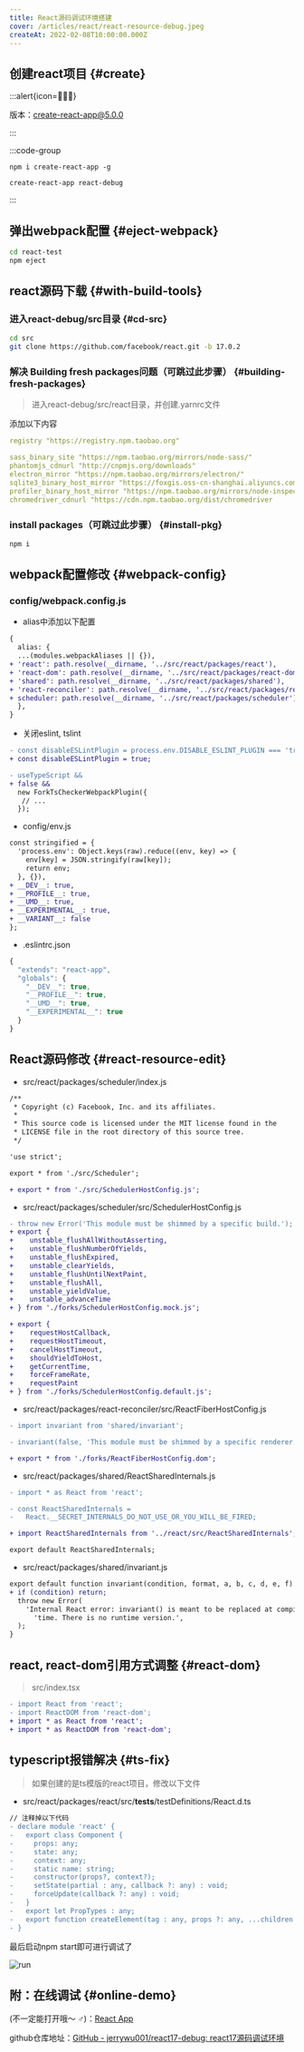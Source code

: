 ```yaml
---
title: React源码调试环境搭建
cover: /articles/react/react-resource-debug.jpeg
createAt: 2022-02-08T10:00:00.000Z
---
```


## 创建react项目 {#create}

:::alert{icon=🧙🏽‍♂️}

版本：[create-react-app@5.0.0](https://create-react-app.dev/docs/getting-started/)

:::

:::code-group

```bash[filename="use npm"]
npm i create-react-app -g
```

```bash[filename="use create-react-app"]
create-react-app react-debug
```

:::

## 弹出webpack配置 {#eject-webpack}

```bash
cd react-test
npm eject
```

## react源码下载 {#with-build-tools}

### 进入react-debug/src目录 {#cd-src}

```bash
cd src
git clone https://github.com/facebook/react.git -b 17.0.2
```

### 解决 Building fresh packages问题（可跳过此步骤） {#building-fresh-packages}

> 进入react-debug/src/react目录，并创建.yarnrc文件

添加以下内容

```yaml
registry "https://registry.npm.taobao.org"

sass_binary_site "https://npm.taobao.org/mirrors/node-sass/"
phantomjs_cdnurl "http://cnpmjs.org/downloads"
electron_mirror "https://npm.taobao.org/mirrors/electron/"
sqlite3_binary_host_mirror "https://foxgis.oss-cn-shanghai.aliyuncs.com/"
profiler_binary_host_mirror "https://npm.taobao.org/mirrors/node-inspector/"
chromedriver_cdnurl "https://cdn.npm.taobao.org/dist/chromedriver
```

### install packages（可跳过此步骤） {#install-pkg}

```bash
npm i
```

## webpack配置修改 {#webpack-config}

### config/webpack.config.js

- alias中添加以下配置

```diff [class="language-diff-javascript diff-highlight"]
{
  alias: {
  ...(modules.webpackAliases || {}),
+ 'react': path.resolve(__dirname, '../src/react/packages/react'),
+ 'react-dom': path.resolve(__dirname, '../src/react/packages/react-dom'),
+ 'shared': path.resolve(__dirname, '../src/react/packages/shared'),
+ 'react-reconciler': path.resolve(__dirname, '../src/react/packages/react-reconciler'),
+ scheduler: path.resolve(__dirname, '../src/react/packages/scheduler'),
  },
}
```

- 关闭eslint, tslint

```diff [class="language-diff-javascript diff-highlight"]
- const disableESLintPlugin = process.env.DISABLE_ESLINT_PLUGIN === 'true';
+ const disableESLintPlugin = true;

- useTypeScript &&
+ false &&
  new ForkTsCheckerWebpackPlugin({
   // ...
  });
```

- config/env.js

```diff [class="language-diff-javascript diff-highlight"]
const stringified = {
  'process.env': Object.keys(raw).reduce((env, key) => {
    env[key] = JSON.stringify(raw[key]);
    return env;
  }, {}),
+ __DEV__: true,
+ __PROFILE__: true,
+ __UMD__: true,
+ __EXPERIMENTAL__: true,
+ __VARIANT__: false
};
```

- .eslintrc.json

```js
{
  "extends": "react-app",
  "globals": {
    "__DEV__": true,
    "__PROFILE__": true,
    "__UMD__": true,
    "__EXPERIMENTAL__": true
  }
}
```

## React源码修改 {#react-resource-edit}

- src/react/packages/scheduler/index.js

```diff [class="language-diff-javascript diff-highlight"]
/**
 * Copyright (c) Facebook, Inc. and its affiliates.
 *
 * This source code is licensed under the MIT license found in the
 * LICENSE file in the root directory of this source tree.
 */

'use strict';

export * from './src/Scheduler';

+ export * from './src/SchedulerHostConfig.js';
```

- src/react/packages/scheduler/src/SchedulerHostConfig.js


```diff [class="language-diff-javascript diff-highlight"]
- throw new Error('This module must be shimmed by a specific build.');
+ export {
+    unstable_flushAllWithoutAsserting,
+    unstable_flushNumberOfYields,
+    unstable_flushExpired,
+    unstable_clearYields,
+    unstable_flushUntilNextPaint,
+    unstable_flushAll,
+    unstable_yieldValue,
+    unstable_advanceTime
+ } from './forks/SchedulerHostConfig.mock.js';

+ export {
+    requestHostCallback,
+    requestHostTimeout,
+    cancelHostTimeout,
+    shouldYieldToHost,
+    getCurrentTime,
+    forceFrameRate,
+    requestPaint
+ } from './forks/SchedulerHostConfig.default.js';
```

- src/react/packages/react-reconciler/src/ReactFiberHostConfig.js

```diff [class="language-diff-javascript diff-highlight"]
- import invariant from 'shared/invariant';

- invariant(false, 'This module must be shimmed by a specific renderer.');

+ export * from './forks/ReactFiberHostConfig.dom';
```

- src/react/packages/shared/ReactSharedInternals.js

```diff [class="language-diff-javascript diff-highlight"]
- import * as React from 'react';

- const ReactSharedInternals =
-   React.__SECRET_INTERNALS_DO_NOT_USE_OR_YOU_WILL_BE_FIRED;

+ import ReactSharedInternals from '../react/src/ReactSharedInternals';

export default ReactSharedInternals;
```

- src/react/packages/shared/invariant.js

```diff [class="language-diff-javascript diff-highlight"]
export default function invariant(condition, format, a, b, c, d, e, f) {
+ if (condition) return;
  throw new Error(
    'Internal React error: invariant() is meant to be replaced at compile ' +
      'time. There is no runtime version.',
  );
}
```

## react, react-dom引用方式调整 {#react-dom}

> src/index.tsx

```diff [class="language-diff-javascript diff-highlight"]
- import React from 'react';
- import ReactDOM from 'react-dom';
+ import * as React from 'react';
+ import * as ReactDOM from 'react-dom';
```

## typescript报错解决 {#ts-fix}

> 如果创建的是ts模版的react项目，修改以下文件

- src/react/packages/react/src/__tests__/testDefinitions/React.d.ts

```diff [class="language-diff-javascript diff-highlight"]
// 注释掉以下代码
- declare module 'react' {
-   export class Component {
-     props: any;
-     state: any;
-     context: any;
-     static name: string;
-     constructor(props?, context?);
-     setState(partial : any, callback ?: any) : void;
-     forceUpdate(callback ?: any) : void;
-   }
-   export let PropTypes : any;
-   export function createElement(tag : any, props ?: any, ...children : any[]) : any
- }
```

最后启动npm start即可进行调试了

![run](https://pic4.zhimg.com/80/v2-83df4a2c8b8f9f0c1da6dc3da2d481eb.jpg)

## 附：在线调试 {#online-demo}

(不一定能打开哦～ ‍♂️)：[React App](https://l0159.sse.codesandbox.io/)

github仓库地址：[GitHub - jerrywu001/react17-debug: react17源码调试环境](https://github.com/jerrywu001/react17-debug)
